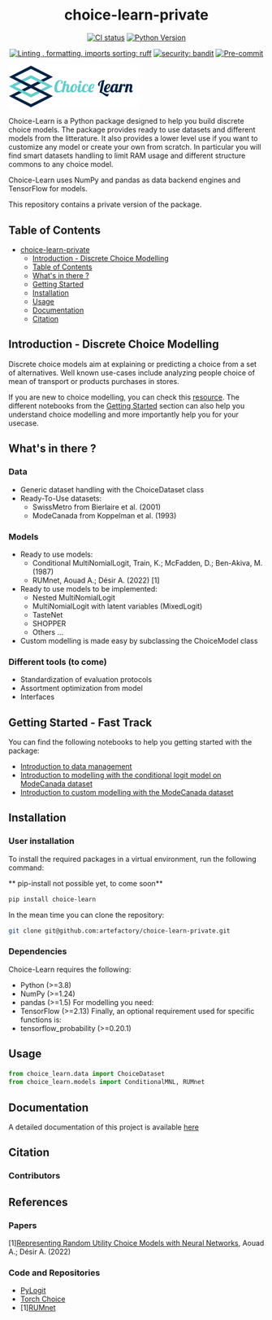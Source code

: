 <div align="center">

# choice-learn-private

[![CI status](https://github.com/artefactory/choice-learn-private/actions/workflows/ci.yaml/badge.svg)](https://github.com/artefactory/choice-learn-private/actions/workflows/ci.yaml?query=branch%3Amain)
[![Python Version](https://img.shields.io/badge/python-3.8%20%7C%203.9%20%7C%203.10-blue.svg)]()

[![Linting , formatting, imports sorting: ruff](https://img.shields.io/endpoint?url=https://raw.githubusercontent.com/charliermarsh/ruff/main/assets/badge/v2.json)](https://github.com/astral-sh/ruff)
[![security: bandit](https://img.shields.io/badge/security-bandit-yellow.svg)](https://github.com/PyCQA/bandit)
[![Pre-commit](https://img.shields.io/badge/pre--commit-enabled-informational?logo=pre-commit&logoColor=white)](https://github.com/artefactory/choice-learn-private/blob/main/.pre-commit-config.yaml)

</div>

<img src="docs/choice_learn_official_logo.png" width="256">

Choice-Learn is a Python package designed to help you build discrete choice models.
The package provides ready to use datasets and different models from the litterature. It also provides a lower level use if you want to customize any model or create your own from scratch. In particular you will find smart datasets handling to limit RAM usage and different structure commons to any choice model.

Choice-Learn uses NumPy and pandas as data backend engines and TensorFlow for models.

This repository contains a private version of the package.

## Table of Contents

- [choice-learn-private](#choice-learn-private)
  - [Introduction - Discrete Choice Modelling](#introduction---discrete-choice-modelling)
  - [Table of Contents](#table-of-contents)
  - [What's in there ?](#whats-in-there)
  - [Getting Started](#getting-started---fast-track)
  - [Installation](#installation)
  - [Usage](#usage)
  - [Documentation](#documentation)
  - [Citation](#citation)

## Introduction - Discrete Choice Modelling

Discrete choice models aim at explaining or predicting a choice from a set of alternatives. Well known use-cases include analyzing people choice of mean of transport or products purchases in stores.

If you are new to choice modelling, you can check this [resource](https://www.publichealth.columbia.edu/research/population-health-methods/discrete-choice-model-and-analysis). The different notebooks from the [Getting Started](#getting-started---fast-track) section can also help you understand choice modelling and more importantly help you for your usecase.

## What's in there ?

### Data
- Generic dataset handling with the ChoiceDataset class
- Ready-To-Use datasets:
  - SwissMetro from Bierlaire et al. (2001)
  - ModeCanada from Koppelman et al. (1993)

### Models
- Ready to use models:
  - Conditional MultiNomialLogit, Train, K.; McFadden, D.; Ben-Akiva, M. (1987)
  - RUMnet, Aouad A.; Désir A. (2022) [1]
- Ready to use models to be implemented:
  - Nested MultiNomialLogit
  - MultiNomialLogit with latent variables (MixedLogit)
  - TasteNet
  - SHOPPER
  - Others ...
- Custom modelling is made easy by subclassing the ChoiceModel class

### Different tools (to come)
- Standardization of evaluation protocols
- Assortment optimization from model
- Interfaces

## Getting Started - Fast Track

You can find the following notebooks to help you getting started with the package:
- [Introduction to data management](notebooks/choice_learn_introduction_data.ipynb)
- [Introduction to modelling with the conditional logit model on ModeCanada dataset](notebooks/choice_learn_introduction_clogit.ipynb)
- [Introduction to custom modelling with the ModeCanada dataset](notebooks/custom_model.ipynb)

## Installation

### User installation

To install the required packages in a virtual environment, run the following command:

** pip-install not possible yet, to come soon**
```bash
pip install choice-learn
```

In the mean time you can clone the repository:
```bash
git clone git@github.com:artefactory/choice-learn-private.git
```

### Dependencies
Choice-Learn requires the following:
- Python (>=3.8)
- NumPy (>=1.24)
- pandas (>=1.5)
For modelling you need:
- TensorFlow (>=2.13)
Finally, an optional requirement used for specific functions is:
- tensorflow_probability (>=0.20.1)

## Usage
```python
from choice_learn.data import ChoiceDataset
from choice_learn.models import ConditionalMNL, RUMnet
```

## Documentation

A detailed documentation of this project is available [here](https://artefactory.github.io/choice-learn-private/)

## Citation

### Contributors

## References

### Papers
[1][Representing Random Utility Choice Models with Neural Networks](https://arxiv.org/abs/2207.12877), Aouad A.; Désir A. (2022)

### Code and Repositories
- [PyLogit](https://github.com/timothyb0912/pylogit)
- [Torch Choice](https://gsbdbi.github.io/torch-choice/)
- [1][RUMnet](https://github.com/antoinedesir/rumnet)
